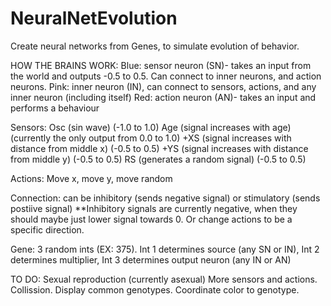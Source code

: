 # NeuralNetEvolution
Create neural networks from Genes, to simulate evolution of behavior.


HOW THE BRAINS WORK:
Blue: sensor neuron (SN)- takes an input from the world and outputs -0.5 to 0.5. Can connect to inner neurons, and action neurons.
Pink: inner neuron (IN), can connect to sensors, actions, and any inner neuron (including itself)
Red: action neuron (AN)- takes an input and performs a behaviour

Sensors: Osc (sin wave) (-1.0 to 1.0)
Age (signal increases with age) (currently the only output from 0.0 to 1.0)
+XS (signal increases with distance from middle x) (-0.5 to 0.5)
+YS (signal increases with distance from middle y) (-0.5 to 0.5)
RS (generates a random signal) (-0.5 to 0.5)

Actions: Move x, move y, move random

Connection: can be inhibitory (sends negative signal) or stimulatory (sends postiive signal)
**Inhibitory signals are currently negative, when they should maybe just lower signal towards 0. Or change actions to be a specific direction.

Gene: 3 random ints (EX: 375). Int 1 determines source (any SN or IN), Int 2 determines multiplier, Int 3 determines output neuron (any IN or AN)


TO DO:
Sexual reproduction (currently asexual)
More sensors and actions.
Collission.
Display common genotypes.
Coordinate color to genotype.
